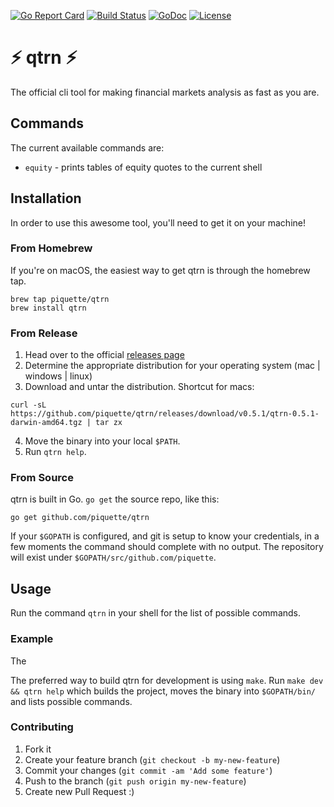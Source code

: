 [![Go Report Card](https://goreportcard.com/badge/github.com/piquette/qtrn)](https://goreportcard.com/badge/github.com/piquette/qtrn)
[![Build Status](https://travis-ci.org/piquette/qtrn.svg?branch=master)](https://travis-ci.org/piquette/qtrn)
[![GoDoc](https://godoc.org/github.com/piquette/qtrn?status.svg)](https://godoc.org/github.com/piquette/qtrn)
[![License](https://img.shields.io/badge/License-Apache%202.0-blue.svg)](https://opensource.org/licenses/Apache-2.0)

# :zap: qtrn :zap:
The official cli tool for making financial markets analysis as fast as you are.

## Commands
The current available commands are:
* `equity` - prints tables of equity quotes to the current shell

## Installation
In order to use this awesome tool, you'll need to get it on your machine!

### From Homebrew
If you're on macOS, the easiest way to get qtrn is through the homebrew tap.
```
brew tap piquette/qtrn
brew install qtrn
```

### From Release
1. Head over to the official [releases page](https://github.com/piquette/qtrn/releases)
2. Determine the appropriate distribution for your operating system (mac | windows | linux)
3. Download and untar the distribution. Shortcut for macs:
```
curl -sL https://github.com/piquette/qtrn/releases/download/v0.5.1/qtrn-0.5.1-darwin-amd64.tgz | tar zx
```
4. Move the binary into your local `$PATH`.
5. Run `qtrn help`.

### From Source
qtrn is built in Go. `go get` the source repo, like this:

```
go get github.com/piquette/qtrn
```

If your `$GOPATH` is configured, and git is setup to know your credentials, in a few moments the command should complete with no output. The repository will exist under `$GOPATH/src/github.com/piquette`.

## Usage
Run the command `qtrn` in your shell for the list of possible commands.

### Example
The

The preferred way to build qtrn for development is using `make`. Run `make dev && qtrn help` which builds the project, moves the binary into `$GOPATH/bin/` and lists possible commands.

### Contributing
1. Fork it
2. Create your feature branch (`git checkout -b my-new-feature`)
3. Commit your changes (`git commit -am 'Add some feature'`)
4. Push to the branch (`git push origin my-new-feature`)
5. Create new Pull Request :)
